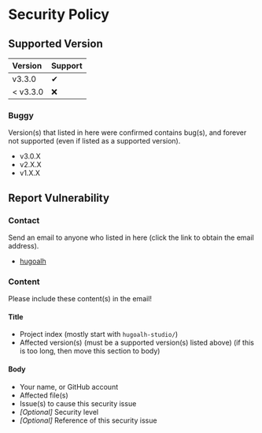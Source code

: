 # Security Policy

## Supported Version

| **Version** | **Support** |
|:----|:----|
| v3.3.0 | ✔ |
| < v3.3.0 | ❌ |

### Buggy

Version(s) that listed in here were confirmed contains bug(s), and forever not supported (even if listed as a supported version).

- v3.0.X
- v2.X.X
- v1.X.X

## Report Vulnerability

### Contact

Send an email to anyone who listed in here (click the link to obtain the email address).

- [hugoalh](https://github.com/hugoalh)

### Content

Please include these content(s) in the email!

#### Title

- Project index (mostly start with `hugoalh-studio/`)
- Affected version(s) (must be a supported version(s) listed above) (if this is too long, then move this section to body)

#### Body

- Your name, or GitHub account
- Affected file(s)
- Issue(s) to cause this security issue
- *\[Optional\]* Security level
- *\[Optional\]* Reference of this security issue
